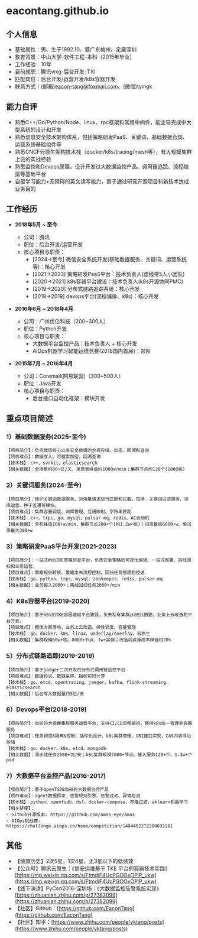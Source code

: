 # eacontang.github.io

## 个人信息
- 基础属性：男、生于1992.10、籍广东梅州、定居深圳
- 教育背景：中山大学-软件工程-本科（2015年毕业）
- 工作经验：10年
- 目前就职：腾讯wxg-后台开发-T10
- 匹配岗位：后台开发/运营开发/k8s容器开发
- 联系方式：(邮箱)eacon-tang@foxmail.com、(微信)tyingk


## 能力自评
- 熟悉C++/Go/Python/Node、linux、rpc框架和常用中间件，能主导完成中大型系统的设计和开发
- 熟悉信息安全技术架构体系，包括策略研发PaaS、关键词、基础数据合规、运营系统基础组件等
- 熟悉CNCF云原生架构技术栈（docker/k8s/tracing/mesh等），有大规模集群上云的实战经验
- 熟悉监控和Devops原理，设计开发过大数据监控产品、调用链追踪、流程编排等基础平台
- 自驱学习能力+无障碍的英文读写能力，善于通过研究开源项目和新技术达成业务目的


## 工作经历
- **2018年5月 ~ 至今**
  - 公司：腾讯
  - 职位：后台开发/运营开发
  - 核心项目与职责：
    - [2024→至今] 微信安全系统开发(基础数据服务、关键词、运营系统等)：核心开发
    - [2021→2023] 策略研发PaaS平台：技术负责人(虚线带5人小团队)
    - [2020→2021] k8s容器平台建设：技术负责人(k8s开源协同PMC)
    - [2019→2020] 分布式链路追踪系统：核心开发
    - [2018→2019] devops平台(流程编排、k8s)：核心开发


- **2016年6月 ~ 2018年4月**
  - 公司：广州优亿科技（200~300人）
  - 职位：Python开发
  - 核心项目与职责：
    - 大数据平台监控产品：技术负责人 + 核心开发
    - AIOps机器学习智能运维竞赛(2018国内首届)：领队

- **2015年7月 ~ 2016年4月**
  - 公司：Coremail(网易联营)（300~500人）
  - 职位：Java开发
  - 核心项目与职责：
    - 后台接口自动化框架：模块开发


## 重点项目简述

### 1）基础数据服务(2025-至今)
```
【项目简介】：负责微信核心业务安全数据的合规存储、加密、回溯和查询
【项目难点】：数据写入、可搜索加密、回溯查询
【技术栈】：c++、svrkit、elasticsearch
【相关数据】：全场景约80+亿/天、单场景峰值约1000w/min；集群节点约120个(1000核)
```

### 2）关键词服务(2024-至今)
```
【项目简介】：维护关键词数据服务、对海量请求进行匹配和拦截，包括：关键词过滤服务、词库运营、种子互通等模块。
【项目难点】：集群容量调度、词库管理、互通映射、字符串匹配
【技术栈】：c++、trpc、go、mysql、pulsar-mq、redis、AC自动机
【相关数据】：单机峰值100+w/min、集群节点200+个(约1.2w+核)；词库量级6000+w、单词库最大300+w
```

### 3）策略研发PaaS平台开发(2021-2023)
```
【项目简介】：一站式WebIDE策略研发平台，负责安全策略的可视化编辑、一站式部署、离线回扫和业务运营。
【项目难点】：策略规则转换、策略发布流程控制、回扫任务管理和控速
【技术栈】：go、python、trpc、mysql、zookeeper、redis、pulsar-mq
【相关数据】：业务接入2000+；离线回扫任务2000+/min
```

### 4）K8s容器平台(2019-2020)
```
【项目简介】：基于k8s的TKE容器基础平台建设，负责私有集群从0到1搭建、业务上云改造和平台开发。
【项目难点】：整体方案落地、业务上云改造、弹性调度、容量管理
【技术栈】：go、docker、k8s、linux、underlay/overlay、云原生
【相关数据】：集群规模60w+核、8000+节点、1w+实例；改造后资源成本降低约20%
```




### 5）分布式链路追踪(2019-2019)
```
【项目简介】：基于jaeger二次开发的分布式调用链监控平台
【项目难点】：数据协议、数据采样、指标实时计算
【技术栈】：go、etcd、opentracing、jaeger、kafka、flink-streaming、elasticsearch
【相关数据】：后台写入数据量约5亿/天
```

### 6）Devops平台(2018-2019)
```
【项目简介】：自研的大规模集群服务运营平台，支持CI/CD流程编排，使用k8s统一管理非容器服务
【项目难点】：任务调度&隔离&控制、插件化设计、k8s集群管理、CRI接口实现、CAS内容寻址存储
【技术栈】：go、docker、k8s、etcd、mongodb
【相关数据】：流水线任务2000+次/天；k8s集群规模7000+节点、接入服务120+个、1.3w+个pod
```

### 7）大数据平台监控产品(2016-2017)
```
【项目简介】：基于OpenTSDB自研的大数据监控产品
【项目难点】：agent数据框架、告警规则引擎、告警过滤、异常检测
【技术栈】：python、opentsdb、dsl、docker-compose、布隆过滤、sklearn机器学习
【相关链接】：
- Github开源版本: https://github.com/amas-eye/amas
- AIOps挑战赛: https://challenge.aiops.cn/home/competition/1484452272200032281
```

## 其他
- 【绩效历史】2次5星，1次4星，无3星以下的低绩效
- 【公众号】腾讯云原生：《信安运维基于 TKE 平台的容器技术实践》[https://mp.weixin.qq.com/s/FtmdiF4UcPGOOxOPlP_ukw](https://mp.weixin.qq.com/s/FtmdiF4UcPGOOxOPlP_ukw)
- 【线下演讲】PyCon2016-深圳场：《大数据监控告警系统实现》[https://zhuanlan.zhihu.com/p/27382099](https://zhuanlan.zhihu.com/p/27382099)
- 【社区】Github：[https://github.com/EaconTang](https://github.com/EaconTang)
- 【社区】知乎：[https://www.zhihu.com/people/yktang/posts](https://www.zhihu.com/people/yktang/posts)

